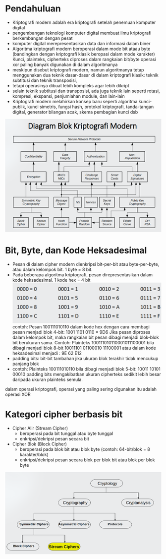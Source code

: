 # Pendahuluan 
- Kriptografi modern adalah era kriptografi setelah penemuan komputer digital
- pengembangan teknologi komputer digital membuat ilmu kriptografi berkembangan dengan pesat
- komputer digital merepresentasikan data dan informasi dalam biner
- Algoritma kriptografi modern beroperasi dalam mode bit ataau byte (bandingkan dengan kriptografi klasik beropasi dalam mode karakter)
    Kunci, plainteks, cipherteks diproses dalam rangkaian bit/byte 
    operasi xor paling banyak digunakan di dalam algoritmanya
- meskipun disebut kriptografi modern, namun algoritmanya tetap menggunakan dua
  teknik dasar-dasar di dalam kriptografi klasik: teknik subtitusi dan teknik transposisi,
- tetapi operasinya dibuat lebih kompleks agar lebih dikript 
- selain teknik subtitusi dan transposisi, ada juga teknik lain seperti rotasi,
  kompresi, ekspansi, penjumlahan module, dan lain-lain
- Kriptografi modern melahirkan konsep baru seperti algoritma kunci-publik,
kunci simetris, fungsi hash, protokol kriptografi, tanda-tangan digital, generator bilangan acak, skema pembagian kunci dsb 

![DiagramBlokKriptografiModern.png](assets/imgs/DiagramBlokKriptografiModern.png)

# Bit, Byte, dan Kode Heksadesimal
- Pesan di dalam cipher modern dienkripsi bit-per-bit atau byte-per-byte, atau
dalam kelompok bit. 1 byte = 8 bit. 
- Pada beberapa algoritma kriptografi, pesan direpresentasikan dalam kode
heksadesimal. 1 kode hex = 4 bit 
![hex.png](assets/imgs/hex.png)
contoh: Pesan 100111010110 dalam kode hex dengan cara membagi pesan menjadi blok 4-bit: 
1001 1101 0110 = 9D6 
Jika pesan diproses dalam kelompok bit, maka rangkaian bit pesan dibagi menjadi blok-blok bit berukuran sama. 
Contoh: Plainteks 100111010110001011100001 bila dibagi menjadi blok 8-bit 
10011101 01100010 11100001 
atau dalam kode heksadesimal menjadi : 
9E 62 E12
- padding bits: bit-bit tambahan jika ukuran blok terakhir tidak mencukup
panjang blok 
- contoh: Plainteks 100111010110 
  bila dibagi menjadi blok 5-bit: 
  10011 10101 00010 
padding bits mengakibatkan ukuran cipherteks sedikit lebih besar daripada ukuran plainteks semula. 

dalam operasi kriptografi, operasi yang paling sering digunakan itu adalah operasi XOR
# Kategori cipher berbasis bit 
- Cipher Alir (Stream Cipher)
  - beroperasi pada bit tunggal atau byte tunggal
  - enkripsi/dekripsi pesan secara bit
- Cipher Blok (Block Cipher)
  - beroperasi pada blok bit atau blok byte (contoh: 64-bit/blok = 8
  karakter/blok)
  - enkripsi/dekripsi pesan secara blok per blok bit atau blok per blok byte

![diagramAlirSimetrikCiphers.png](assets/imgs/diagramAlirSimetrikCiphers.png)
